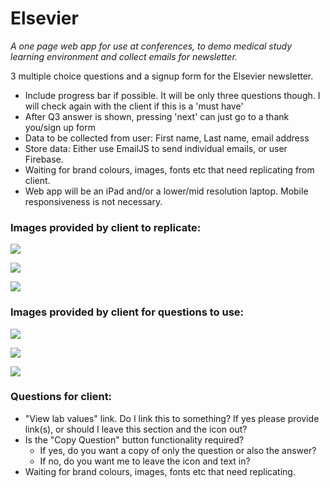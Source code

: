 # Elsevier
_A one page web app for use at conferences, to demo medical study learning environment and collect emails for newsletter._

3 multiple choice questions and a signup form for the Elsevier newsletter.

- Include progress bar if possible. It will be only three questions though. I will check again with the client if this is a 'must have'
- After Q3 answer is shown, pressing 'next' can just go to a thank you/sign up form
- Data to be collected from user: First name, Last name, email address
- Store data: Either use EmailJS to send individual emails, or user Firebase.
- Waiting for brand colours, images, fonts etc that need replicating from client. 
- Web app will be an iPad and/or a lower/mid resolution laptop. Mobile responsiveness is not necessary.

### Images provided by client to replicate: 

![](https://i.ibb.co/njW7WKS/Clipboard01.jpg)

![](https://i.ibb.co/4ZnfZVx/Clipboard02.jpg)

![](https://i.ibb.co/Kjvd8S4/Clipboard03.jpg)


### Images provided by client for questions to use:

![](https://i.ibb.co/txT3ycF/image001.jpg)

![](https://i.ibb.co/LYFfVMw/image002.jpg)

![](https://i.ibb.co/Gv6vxxv/image003.jpg)

### Questions for client:
- "View lab values" link. Do I link this to something? If yes please provide link(s), or should I leave this section and the icon out? 
- Is the "Copy Question" button functionality required? 
    - If yes, do you want a copy of only the question or also the answer?
    - If no, do you want me to leave the icon and text in?
- Waiting for brand colours, images, fonts etc that need replicating.